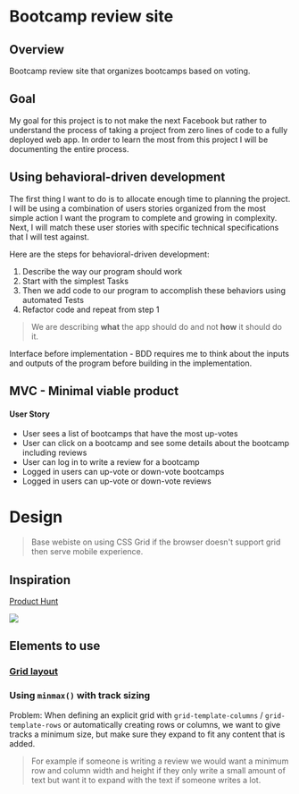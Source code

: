 # Bootcamp review site

## Overview

Bootcamp review site that organizes bootcamps based on voting.


## Goal
My goal for this project is to not make the next Facebook but rather to understand the process of taking a project from zero lines of code to a fully deployed web app. In order to learn the most from this project I will be documenting the entire process.



## Using behavioral-driven development

The first thing I want to do is to allocate enough time to planning the project. I will be using a combination of users stories organized from the most simple action I want the program to complete and growing in complexity. Next, I will match these user stories with specific technical specifications that I will test against.

Here are the steps for behavioral-driven development:

1. Describe the way our program should work
2. Start with the simplest Tasks
3. Then we add code to our program to accomplish these behaviors using automated Tests
4. Refactor code and repeat from step 1


> We are describing **what** the app should do and not **how** it should do it.

Interface before implementation - BDD requires me to think about the inputs and outputs of the program before building in the implementation.

## MVC - Minimal viable product

#### User Story

- User sees a list of bootcamps that have the most up-votes
- User can click on a bootcamp and see some details about the bootcamp including reviews
- User can log in to write a review for a bootcamp
- Logged in users can up-vote or down-vote bootcamps
- Logged in users can up-vote or down-vote reviews

# Design

> Base webiste on using CSS Grid if the browser doesn't support grid then serve mobile experience.

## Inspiration

[Product Hunt](https://producthunt.com)

![](/img/home.png)

## Elements to use

### [Grid layout](/css/grid-layout.md)

### Using `minmax()` with track sizing

Problem: When defining an explicit grid with `grid-template-columns` / `grid-template-rows` or automatically creating rows or columns, we want to give tracks a minimum size, but make sure they expand to fit any content that is added.
> For example if someone is writing a review we would want a minimum row and column width and height if they only write a small amount of text but want it to expand with the text if someone writes a lot.
